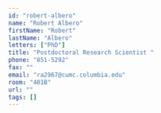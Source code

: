 ```yaml
---
id: "robert-albero"
name: "Robert Albero"
firstName: "Robert"
lastName: "Albero"
letters: ["PhD"]
title: "Postdoctoral Research Scientist "
phone: "851-5292"
fax: ""
email: "ra2967@cumc.columbia.edu"
room: "401B"
url: ""
tags: []
---
```

